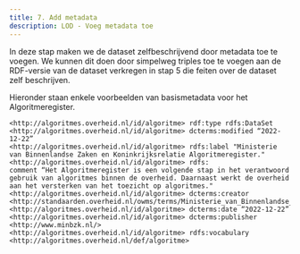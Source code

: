 ```yaml
---
title: 7. Add metadata
description: LOD - Voeg metadata toe
---
```


In deze stap maken we de dataset zelfbeschrijvend door metadata toe te voegen. We kunnen dit doen door simpelweg triples toe te voegen aan de RDF-versie van de dataset verkregen in stap 5 die feiten over de dataset zelf beschrijven.

Hieronder staan enkele voorbeelden van basismetadata voor het Algoritmeregister.

```
<http://algoritmes.overheid.nl/id/algoritme> rdf:type rdfs:DataSet
<http://algoritmes.overheid.nl/id/algoritme> dcterms:modified “2022-12-22”
<http://algoritmes.overheid.nl/id/algoritme> rdfs:label "Ministerie van Binnenlandse Zaken en Koninkrijksrelatie Algoritmeregister."
<http://algoritmes.overheid.nl/id/algoritme> rdfs:
comment “Het Algoritmeregister is een volgende stap in het verantwoord gebruik van algoritmes binnen de overheid. Daarnaast werkt de overheid aan het versterken van het toezicht op algoritmes."
<http://algoritmes.overheid.nl/id/algoritme> dcterms:creator <http://standaarden.overheid.nl/owms/terms/Ministerie_van_Binnenlandse_Zaken_en_Koninkrijksrelaties>
<http://algoritmes.overheid.nl/id/algoritme> dcterms:date “2022-12-22”
<http://algoritmes.overheid.nl/id/algoritme> dcterms:publisher <http://www.minbzk.nl/>
<http://algoritmes.overheid.nl/id/algoritme> rdfs:vocabulary <http://algoritmes.overheid.nl/def/algoritme>
```